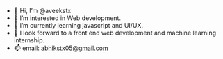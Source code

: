 - 👋 Hi, I’m @aveekstx
- 👀 I’m interested in Web development.
- 🌱 I’m currently learning javascript and UI/UX.
- 💞️ I look forward to a front end web development and machine learning internship.
- 📫 email:  abhikstx05@gmail.com
